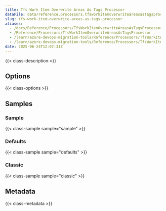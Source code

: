```yaml
---
title: Tfs Work Item Overwrite Areas As Tags Processor
dataFile: data/reference.processors.tfsworkitemoverwriteareasastagsprocessor.yaml
slug: tfs-work-item-overwrite-areas-as-tags-processor
aliases:
  - /docs/Reference/Processors/TfsWorkItemOverwriteAreasAsTagsProcessor
  - /Reference/Processors/TfsWorkItemOverwriteAreasAsTagsProcessor
  - /learn/azure-devops-migration-tools/Reference/Processors/TfsWorkItemOverwriteAreasAsTagsProcessor
  - /learn/azure-devops-migration-tools/Reference/Processors/TfsWorkItemOverwriteAreasAsTagsProcessor/index.md
date: 2025-06-24T12:07:31Z
---
```


{{< class-description >}}

## Options

{{< class-options >}}

## Samples

### Sample

{{< class-sample sample="sample" >}}

### Defaults

{{< class-sample sample="defaults" >}}

### Classic

{{< class-sample sample="classic" >}}

## Metadata

{{< class-metadata >}}
